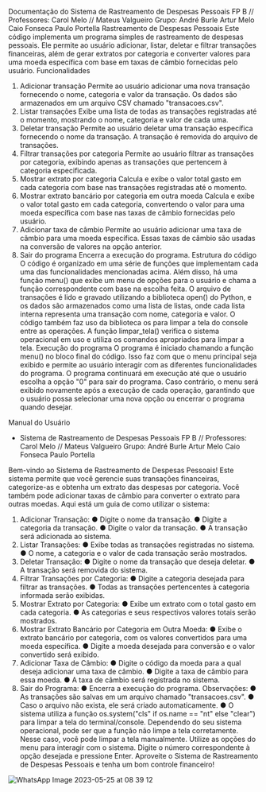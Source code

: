 Documentação do Sistema de Rastreamento de Despesas Pessoais
FP B // Professores: Carol Melo // Mateus Valgueiro
Grupo: 
André Burle
Artur Melo
Caio Fonseca
Paulo Portella
Rastreamento de Despesas Pessoais
Este código implementa um programa simples de rastreamento de despesas pessoais. Ele permite ao usuário adicionar, listar, deletar e filtrar transações financeiras, além de gerar extratos por categoria e converter valores para uma moeda específica com base em taxas de câmbio fornecidas pelo usuário.
Funcionalidades
1. Adicionar transação
Permite ao usuário adicionar uma nova transação fornecendo o nome, categoria e valor da transação. Os dados são armazenados em um arquivo CSV chamado "transacoes.csv".
2. Listar transações
Exibe uma lista de todas as transações registradas até o momento, mostrando o nome, categoria e valor de cada uma.
3. Deletar transação
Permite ao usuário deletar uma transação específica fornecendo o nome da transação. A transação é removida do arquivo de transações.
4. Filtrar transações por categoria
Permite ao usuário filtrar as transações por categoria, exibindo apenas as transações que pertencem à categoria especificada.
5. Mostrar extrato por categoria
Calcula e exibe o valor total gasto em cada categoria com base nas transações registradas até o momento.
6. Mostrar extrato bancário por categoria em outra moeda
Calcula e exibe o valor total gasto em cada categoria, convertendo o valor para uma moeda específica com base nas taxas de câmbio fornecidas pelo usuário.
7. Adicionar taxa de câmbio
Permite ao usuário adicionar uma taxa de câmbio para uma moeda específica. Essas taxas de câmbio são usadas na conversão de valores na opção anterior.
0. Sair do programa
Encerra a execução do programa.
Estrutura do código
O código é organizado em uma série de funções que implementam cada uma das funcionalidades mencionadas acima. Além disso, há uma função menu() que exibe um menu de opções para o usuário e chama a função correspondente com base na escolha feita.
O arquivo de transações é lido e gravado utilizando a biblioteca open() do Python, e os dados são armazenados como uma lista de listas, onde cada lista interna representa uma transação com nome, categoria e valor.
O código também faz uso da biblioteca os para limpar a tela do console entre as operações. A função limpar_tela() verifica o sistema operacional em uso e utiliza os comandos apropriados para limpar a tela.
Execução do programa
O programa é iniciado chamando a função menu() no bloco final do código. Isso faz com que o menu principal seja exibido e permite ao usuário interagir com as diferentes funcionalidades do programa.
O programa continuará em execução até que o usuário escolha a opção "0" para sair do programa. Caso contrário, o menu será exibido novamente após a execução de cada operação, garantindo que o usuário possa selecionar uma nova opção ou encerrar o programa quando desejar.


Manual do Usuário
 - Sistema de Rastreamento de Despesas Pessoais
FP B // Professores: Carol Melo // Mateus Valgueiro
Grupo: 
André Burle
Artur Melo
Caio Fonseca
Paulo Portella

Bem-vindo ao Sistema de Rastreamento de Despesas Pessoais! Este sistema permite que você gerencie suas transações financeiras, categorize-as e obtenha um extrato das despesas por categoria. Você também pode adicionar taxas de câmbio para converter o extrato para outras moedas.
Aqui está um guia de como utilizar o sistema:
1.	Adicionar Transação:
●	Digite o nome da transação.
●	Digite a categoria da transação.
●	Digite o valor da transação.
●	A transação será adicionada ao sistema.
2.	Listar Transações:
●	Exibe todas as transações registradas no sistema.
●	O nome, a categoria e o valor de cada transação serão mostrados.
3.	Deletar Transação:
●	Digite o nome da transação que deseja deletar.
●	A transação será removida do sistema.
4.	Filtrar Transações por Categoria:
●	Digite a categoria desejada para filtrar as transações.
●	Todas as transações pertencentes à categoria informada serão exibidas.
5.	Mostrar Extrato por Categoria:
●	Exibe um extrato com o total gasto em cada categoria.
●	As categorias e seus respectivos valores totais serão mostrados.
6.	Mostrar Extrato Bancário por Categoria em Outra Moeda:
●	Exibe o extrato bancário por categoria, com os valores convertidos para uma moeda específica.
●	Digite a moeda desejada para conversão e o valor convertido será exibido.
7.	Adicionar Taxa de Câmbio:
●	Digite o código da moeda para a qual deseja adicionar uma taxa de câmbio.
●	Digite a taxa de câmbio para essa moeda.
●	A taxa de câmbio será registrada no sistema.
8.	Sair do Programa:
●	Encerra a execução do programa.
Observações:
●	As transações são salvas em um arquivo chamado "transacoes.csv".
●	Caso o arquivo não exista, ele será criado automaticamente.
●	O sistema utiliza a função os.system("cls" if os.name == "nt" else "clear") para limpar a tela do terminal/console. Dependendo do seu sistema operacional, pode ser que a função não limpe a tela corretamente. Nesse caso, você pode limpar a tela manualmente.
Utilize as opções do menu para interagir com o sistema. Digite o número correspondente à opção desejada e pressione Enter.
Aproveite o Sistema de Rastreamento de Despesas Pessoais e tenha um bom controle financeiro!

![WhatsApp Image 2023-05-25 at 08 39 12](https://github.com/burle77/Trabalhos-Cesar-School/assets/110929191/fc77ebd1-2bd0-40b8-a31b-b3b1dc65b225)

